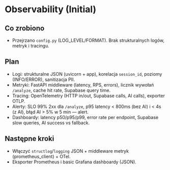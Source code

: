 # Observability (Initial)

## Co zrobiono
- Przejrzano `config.py` (LOG_LEVEL/FORMAT). Brak strukturalnych logów, metryk i tracingu.

## Plan
- Logi: strukturalne JSON (uvicorn + app), korelacja `session_id`, poziomy (INFO/ERROR), sanitizacja PII.
- Metryki: FastAPI middleware (latency, RPS, errors), licznik wywołań `/analyze`, cache hit rate, Supabase query time.
- Tracing: OpenTelemetry (HTTP in/out, Supabase calls, AI calls), exporter OTLP.
- Alerty: SLO 99% 2xx dla `/analyze`, p95 latency < 800ms (bez AI) i < 4s (z AI), błąd AI > 5% w 5 min — alert.
- Dashboardy: latency p50/p95/p99, error rate per endpoint, Supabase slow queries, AI success vs fallback.

## Następne kroki
- Włączyć `structlog`/`logging` JSON + middleware metryk (prometheus_client) + OTel.
- Eksporter Prometheus i basic Grafana dashboardy (JSON).